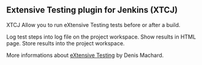 ## Extensive Testing plugin for Jenkins (XTCJ)

XTCJ Allow you to run eXtensive Testing tests before or after a build.

Log test steps into log file on the project workspace.
Show results in HTML page.
Store results into the project workspace.

More informations about [eXtensive Testing](http://www.extensivetesting.org/) by Denis Machard.
